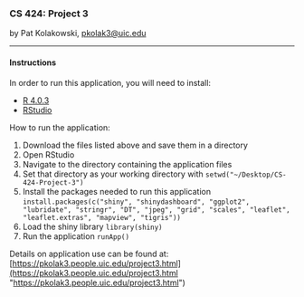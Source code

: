 ### CS 424: Project 3
by Pat Kolakowski, pkolak3@uic.edu

------------
#### Instructions
In order to run this application, you will need to install:
- [R 4.0.3](https://cran.r-project.org "R")
- [RStudio](https://rstudio.com/products/rstudio/download/)

How to run the application:
1. Download the files listed above and save them in a directory
1. Open RStudio
1. Navigate to the directory containing the application files
1. Set that directory as your working directory with
`setwd("~/Desktop/CS-424-Project-3")`
1. Install the packages needed to run this application
`install.packages(c("shiny", "shinydashboard", "ggplot2", "lubridate", "stringr", "DT", "jpeg", "grid", "scales", "leaflet", "leaflet.extras", "mapview", "tigris"))`
1. Load the shiny library
`library(shiny)`
1. Run the application
`runApp()`

Details on application use can be found at:
[https://pkolak3.people.uic.edu/project3.html](https://pkolak3.people.uic.edu/project3.html "https://pkolak3.people.uic.edu/project3.html")

